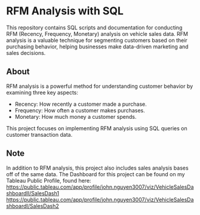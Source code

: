 # RFM Analysis with SQL

This repository contains SQL scripts and documentation for conducting RFM (Recency, Frequency, Monetary) analysis on vehicle sales data. RFM analysis is a valuable technique for segmenting customers based on their purchasing behavior, helping businesses make data-driven marketing and sales decisions. 

## About

RFM analysis is a powerful method for understanding customer behavior by examining three key aspects:

- Recency: How recently a customer made a purchase.
- Frequency: How often a customer makes purchases.
- Monetary: How much money a customer spends.

This project focuses on implementing RFM analysis using SQL queries on customer transaction data.


## Note

In addition to RFM analysis, this project also includes sales analysis bases off of the same data. The Dashboard for this project can be found on my Tableau Public Profile, found here: 
https://public.tableau.com/app/profile/john.nguyen3007/viz/VehicleSalesDashboardII/SalesDash1
https://public.tableau.com/app/profile/john.nguyen3007/viz/VehicleSalesDashboardI/SalesDash2
